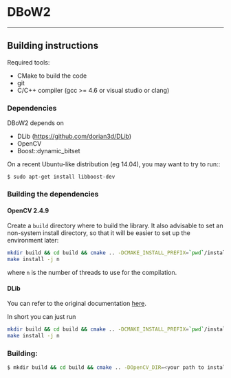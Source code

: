 DBoW2
=====

----------------------
Building instructions
----------------------

Required tools:
* CMake to build the code
* git
* C/C++ compiler (gcc >= 4.6 or visual studio or clang)


###  Dependencies

DBoW2 depends on

- DLib (https://github.com/dorian3d/DLib)
- OpenCV
- Boost::dynamic_bitset


On a recent Ubuntu-like distribution (eg 14.04), you may want to try to run::

    $ sudo apt-get install libboost-dev


### Building the dependencies


#### OpenCV 2.4.9
Create a `build` directory where to build the library. It also advisable to set an non-system install directory, so that it will be easier to set up the environment later:
```bash
mkdir build && cd build && cmake .. -DCMAKE_INSTALL_PREFIX=`pwd`/install
make install -j n
```
where `n` is the number of threads to use for the compilation.



#### DLib
You can refer to the original documentation [here](https://github.com/dorian3d/DLib).

In short you can just run
```bash
mkdir build && cd build && cmake .. -DCMAKE_INSTALL_PREFIX=`pwd`/install -DOpenCV_DIR=<your path to install/share/OpenCV/ dir of opencv>
make install -j n
```

###  Building:

```bash
$ mkdir build && cd build && cmake .. -DOpenCV_DIR=<your path to install/share/OpenCV/ dir of opencv> -DDLIB_ROOT_DIR=<the path you installed DLib>
```
